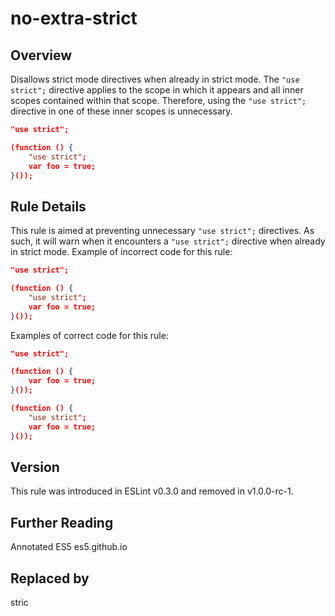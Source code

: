 
# no-extra-strict
## Overview

Disallows strict mode directives when already in strict mode.
The `"use strict";` directive applies to the scope in which it appears and all inner scopes contained within that scope. Therefore, using the `"use strict";` directive in one of these inner scopes is unnecessary.

```json
"use strict";

(function () {
    "use strict";
    var foo = true;
}());
```
## Rule Details
This rule is aimed at preventing unnecessary `"use strict";` directives. As such, it will warn when it encounters a `"use strict";` directive when already in strict mode.
Example of incorrect code for this rule:

```json
"use strict";

(function () {
    "use strict";
    var foo = true;
}());
```
Examples of correct code for this rule:

```json
"use strict";

(function () {
    var foo = true;
}());
```

```json
(function () {
    "use strict";
    var foo = true;
}());
```

## Version
This rule was introduced in ESLint v0.3.0
                 and removed in v1.0.0-rc-1.
## Further Reading





Annotated ES5 
 es5.github.io






## Replaced by
stric